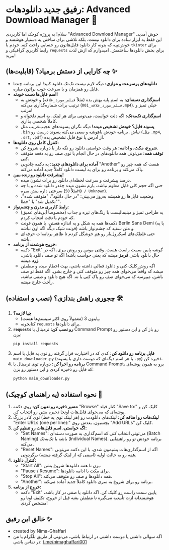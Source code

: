 # رفیق جدید دانلودهات: Advanced Download Manager 🚀

سلام! به پروژه کوچک اما کاربردی "Advanced Download Manager" خوش آمدید. این فقط یه ابزار ساده برای دانلود نیست، بلکه تلاشی برای ساختن یه دستیار هوشمند و خوش‌تیپه که بتونه کار دانلود فایل‌هاتون رو حسابی راحت کنه. خودم با `tkinter` برای رابط کاربری گرافیکی و `requests` برای بخش دانلودها ساختمش. امیدوارم که ازش لذت ببرید!

## چه کارایی از دستش برمیاد؟ (قابلیت‌ها) ✨

* **دانلودهای پرسرعت و موازی:** دیگه لازم نیست تک‌تک دانلود کنید! این برنامه چندتا فایل رو همزمان و با سرعت خوب براتون میاره.
* **اسم فایل‌ها دست خودته!**
    * **اسم‌گذاری دسته‌ای:** یه اسم پایه بهش بده (مثلاً `فیلم_مورد_علاقه`) و خودش به ترتیب برات شماره‌گذاری می‌کنه (`فیلم_مورد_علاقه_001.mp4`). خیلی تمیز و مرتب!
    * **اسم‌گذاری تک‌به‌تک:** اگه دلت خواست، می‌تونی برای هر لینک، یه اسم دلخواه و کاملاً شخصی بذاری.
    * **پسوند فایل؟ خودش تشخیص میده!** دیگه نگران پسوندهای عجیب‌غریب مثل `.bin` نباش. برنامه خودش باهوشه و سعی می‌کنه پسوند درست رو (مثل `.mp4`, `.srt`, `.pdf`) از آدرس یا نوع فایل تشخیص بده.
* **کنترل کامل روی دانلودها:**
    * **شروع، مکث، و ادامه:** هر وقت خواستی دانلود رو نگه دار یا دوباره شروع کن.
    * **توقف همه:** می‌تونی همه دانلودهای در حال انجام یا توی صف رو یه دفعه متوقف کنی.
    * **آماده برای دانلودهای جدید:** یه دکمه جادویی "Another" هست که همه چیز رو پاک می‌کنه و برنامه رو برای یه لیست دانلود کاملاً جدید آماده می‌کنه.
* **پیشرفت دانلود رو زنده ببین!**
    * درصد پیشرفت و سرعت لحظه‌ای دانلود رو برات نشون میده.
    * حتی اگه حجم کلی فایل معلوم نباشه، بازم نشون میده چقدر دانلود شده و با چه سرعتی داره پیش میره (مثلاً `50MB / Unknown`).
    * وضعیت فایل‌ها رو همیشه به‌روز می‌بینی: "در حال دانلود"، "متوقف شده"، "تکمیل شد" یا "خطا".
* **رابط کاربری مدرن و چشم‌نواز:**
    * یه طراحی تمیز و مینیمالیست با رنگ‌های تیره و جذاب (مخصوصا آبی‌های عمیق) که خودم با دقت انتخاب کردم.
    * دکمه‌ها همه یه شکل و یه اندازه هستن، با همون فونت Berlin Sans Demi (یا یه فونت شیک دیگه اگه اون نباشه) و متن سفید که چشم‌نواز باشه.
    * حتی غلطک‌های اسکرول‌بار رو هم خوشگل کردم تا ظاهر برنامه‌ات حرفه‌ای باشه.
* **خروج هوشمند از برنامه:**
    * دکمه "Exit" گوشه پایین سمت راست هست. وقتی موس رو روش ببری، اگه در حال دانلود باشی **قرمز** میشه که یعنی حواست باشه! اگه تو صف دانلود باشی، **زرد** میشه.
    * اگه روش کلیک کنی و دانلود فعالی داشته باشی، بهت اخطار میده و مطمئن میشه که واقعاً می‌خوای همه چیز رو متوقف کنی و خارج بشی. اگه فقط تو صف باشن، میپرسه که می‌خوای صف رو پاک کنی یا نه. اگه هیچ دانلود و صفی نباشه، راحت خارج میشه.

## چجوری راهش بندازی؟ (نصب و استفاده) 🛠️

1.  **چیا لازمه؟**
    * پایتون 3 (معمولاً روی اکثر سیستم‌ها هست).
    * کتابخونه `requests` برای دانلودها.
2.  **`requests` رو نصب کن:**
    ترمینال یا Command Prompt رو باز کن و این دستور رو بزن:
    ```bash
    pip install requests
    ```
3.  **فایل برنامه رو دانلود کن:**
    کدی که در اختیارت قرار گرفته رو توی یه فایل با اسم `main_downloader.py` (یا هر اسم دیگه‌ای که دوست داری با پسوند `.py`) ذخیره کن.
4.  **برنامه رو اجرا کن:**
    دوباره توی ترمینال یا Command Prompt، برو به همون پوشه‌ای که فایل رو ذخیره کردی و این دستور رو بزن:
    ```bash
    python main_downloader.py
    ```

## نحوه استفاده (یه راهنمای کوچیک) 🚦

1.  **مسیر ذخیره رو تعیین کن:** روی دکمه "Browse" کنار فیلد "Save to:" کلیک کن و پوشه‌ای که می‌خوای فایل‌هات اونجا ذخیره بشن رو انتخاب کن.
2.  **لینک‌هات رو اضافه کن:** لینک‌های دانلودت رو (هر لینک توی یه خط) توی کادر بزرگ "Enter URLs (one per line):" بچسبون. بعدش روی "Add URLs" کلیک کن.
3.  **اگه خواستی، اسم فایل‌هات رو تنظیم کن:**
    * "Set Names": می‌تونی انتخاب کنی که اسم‌گذاری به صورت دسته‌ای (Batch Naming) باشه یا تک‌به‌تک (Individual Names). برنامه خودش تو رو راهنمایی می‌کنه.
    * "Reset Names": اگه از اسم‌گذاری‌هات پشیمون شدی، با این دکمه می‌تونی همه رو به حالت اولیه (اسمی که از لینک گرفته میشه) برگردونی.
4.  **کنترل دانلود:**
    * "Start All": بزن تا همه دانلودها شروع بشن.
    * "Pause / Resume": برای مکث یا ادامه دانلودها.
    * "Stop All": همه دانلودها و صف رو متوقف می‌کنه.
    * "Another": برنامه رو برای شروع یه سری دانلود کاملاً جدید آماده می‌کنه.
5.  **خروج از برنامه:**
    * دکمه "Exit" پایین سمت راست رو کلیک کن. اگه دانلود یا صفی در کار باشه، هوشمندانه ازت تأییدیه می‌گیره تا مطمئن بشه قبل از خروج، تکلیف اونا رو مشخص کردی!

## خالق این رفیق ✨

-   created by Nima-Ghaffari
-   اگه سوالی داشتی یا دوست داشتی در ارتباط باشی، می‌تونی از طریق تلگرام با من در تماس باشی: [t.me/nimaghaffari001](https://t.me/nimaghaffari001)